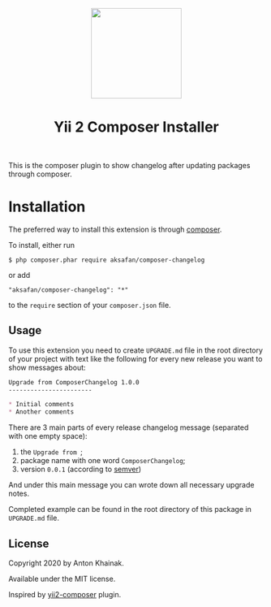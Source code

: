 <p align="center">
    <a href="https://getcomposer.org/" target="_blank" rel="external">
        <img src="https://getcomposer.org/img/logo-composer-transparent.png" height="178px">
    </a>
    <h1 align="center">Yii 2 Composer Installer</h1>
    <br>
</p>

This is the composer plugin to show changelog after updating packages through composer.

# Installation

The preferred way to install this extension is through [composer](http://getcomposer.org/download/).

To install, either run

```
$ php composer.phar require aksafan/composer-changelog
```

or add

```
"aksafan/composer-changelog": "*"
```

to the `require` section of your `composer.json` file.


Usage
-----

To use this extension you need to create `UPGRADE.md` file in the root directory of your project with text like the following for every new release you want to show messages about:

```md
Upgrade from ComposerChangelog 1.0.0
-----------------------

* Initial comments
* Another comments
```

There are 3 main parts of every release changelog message (separated with one empty space):
1) the `Upgrade from `;
2) package name with one word `ComposerChangelog`;
3) version `0.0.1` (according to [semver](https://semver.org/))

And under this main message you can wrote down all necessary upgrade notes.

Completed example can be found in the root directory of this package in `UPGRADE.md` file.


License
-------

Copyright 2020 by Anton Khainak.

Available under the MIT license.

Inspired by [yii2-composer](https://github.com/yiisoft/yii2-composer) plugin.